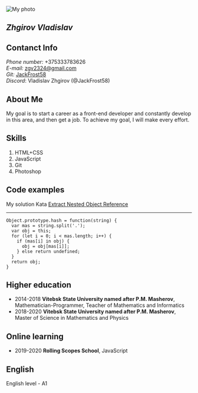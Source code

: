
![My photo](https://sun9-77.userapi.com/impg/JUmfcVXvQ4RjqTadb2Hjm-yCCc5rf7gK1F1FkQ/bOQmRm5ej2w.jpg?size=492x531&quality=96&sign=c7d0bb677496160841933603ebef5fd1&type=albumm)
## _Zhgirov Vladislav_ 

## Contanct Info
_Phone number:_ +375333783626  
_E-mail:_ zgv2324@gmail.com  
_Git:_ [JackFrost58](https://github.com/JackFrost58)  
_Discord_: Vladislav Zhgirov (@JackFrost58)
  
## About Me
My goal is to start a career as a front-end developer and constantly develop in this area, and then get a job. To achieve my goal, I will make every effort.
  
## Skills
1. HTML+CSS
2. JavaScript
3. Git
4. Photoshop  

## Code examples
My solution Kata [Extract Nested Object Reference](https://www.codewars.com/kata/527a6e602a7db3456e000a2b)
***
```
Object.prototype.hash = function(string) {
  var mas = string.split('.');
  var obj = this;
  for (let i = 0; i < mas.length; i++) {
    if (mas[i] in obj) {
      obj = obj[mas[i]];
    } else return undefined;
  } 
  return obj;
}
```
  
## Higher education
* 2014-2018 **Vitebsk State University named after P.M. Masherov**, Mathematician-Programmer, Teacher of Mathematics and Informatics
* 2018-2020 **Vitebsk State University named after P.M. Masherov**, Master of Science in Mathematics and Physics  
  
## Online learning
* 2019-2020 **Rolling Scopes School**, JavaScript  
  
## English
English level - A1
